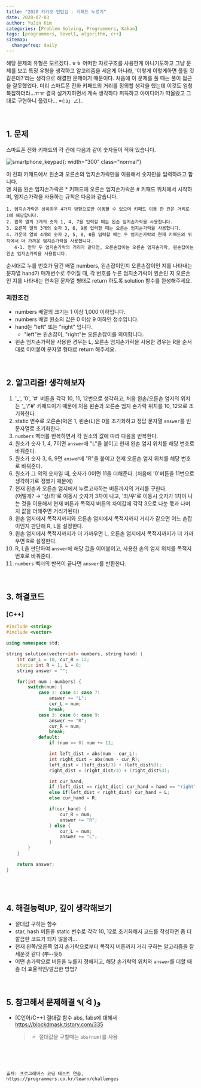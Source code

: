 ```yaml
---
title: "2020 카카오 인턴십 : 키패드 누르기"
date: 2020-07-03
author: YuJin Kim
categories: [Problem Solving, Programmers, Kakao]
tags: [programmers, level1, algorithm, c++]
sitemap:
  changefreq: daily
---
```


해당 문제의 유형은 모르겠다..ㅎㅎ 어떠한 자료구조를 사용한게 아니기도하고 그냥 문제를 보고 특정 유형을 생각하고 알고리즘을 세운게 아니라, '이렇게 이렇게하면 풀릴 것 같은데?'라는 생각으로 해결한 문제이기 때문이다. 처음에 이 문제를 풀 때는 풀이 접근을 잘못했었다. 미리 스마트폰 전화 키패드의 거리를 정의할 생각을 했는데 이것도 엄청 복잡하더라...ㅠㅠ 결국 설거지하면서 계속 생각하다 퍼뜩하고 아이디어가 떠올랐고 그대로 구현하니 풀렸다... =(:з」∠)\_  
<br/>
<br/>

## 1. 문제

스마트폰 전화 키패드의 각 칸에 다음과 같이 숫자들이 적혀 있습니다.

![smartphone_keypad](https://grepp-programmers.s3.ap-northeast-2.amazonaws.com/files/production/4b69a271-5f4a-4bf4-9ebf-6ebed5a02d8d/kakao_phone1.png){: width="300" class="normal"}

이 전화 키패드에서 왼손과 오른손의 엄지손가락만을 이용해서 숫자만을 입력하려고 합니다.  
맨 처음 왼손 엄지손가락은 \* 키패드에 오른손 엄지손가락은 # 키패드 위치에서 시작하며, 엄지손가락을 사용하는 규칙은 다음과 같습니다.

```
1. 엄지손가락은 상하좌우 4가지 방향으로만 이동할 수 있으며 키패드 이동 한 칸은 거리로 1에 해당합니다.
2. 왼쪽 열의 3개의 숫자 1, 4, 7을 입력할 때는 왼손 엄지손가락을 사용합니다.
3. 오른쪽 열의 3개의 숫자 3, 6, 9를 입력할 때는 오른손 엄지손가락을 사용합니다.
4. 가운데 열의 4개의 숫자 2, 5, 8, 0을 입력할 때는 두 엄지손가락의 현재 키패드의 위치에서 더 가까운 엄지손가락을 사용합니다.
   4-1. 만약 두 엄지손가락의 거리가 같다면, 오른손잡이는 오른손 엄지손가락, 왼손잡이는 왼손 엄지손가락을 사용합니다.
```

순서대로 누를 번호가 담긴 배열 numbers, 왼손잡이인지 오른손잡이인 지를 나타내는 문자열 hand가 매개변수로 주어질 때, 각 번호를 누른 엄지손가락이 왼손인 지 오른손인 지를 나타내는 연속된 문자열 형태로 return 하도록 solution 함수를 완성해주세요.

### 제한조건

- numbers 배열의 크기는 1 이상 1,000 이하입니다.
- numbers 배열 원소의 값은 0 이상 9 이하인 정수입니다.
- hand는 "left" 또는 "right" 입니다.
  - "left"는 왼손잡이, "right"는 오른손잡이를 의미합니다.
- 왼손 엄지손가락을 사용한 경우는 L, 오른손 엄지손가락을 사용한 경우는 R을 순서대로 이어붙여 문자열 형태로 return 해주세요.
  <br/><br/><br/>

## 2. 알고리즘! 생각해보자

1. '\_', '0', '#' 버튼을 각각 10, 11, 12번으로 생각하고, 처음 왼손/오른손 엄지의 위치는 '\_'/'#' 키패드이기 때문에 처음 왼손과 오른손 엄지 손가락 위치를 10, 12으로 초기화한다.
2. static 변수로 오른손(R)은 1, 왼손(L)은 0을 초기화하고 정답 문자열 `answer`를 빈 문자열로 초기화한다.
3. `numbers` 벡터를 반복하면서 각 원소의 값에 따라 다음을 반복한다.
4. 원소가 숫자 1, 4, 7이면 `answer`에 "L"을 붙이고 현재 왼손 엄지 위치를 해당 번호로 바꿔준다.
5. 원소가 숫자 3, 6, 9면 `answe`r에 "R"을 붙이고 현재 오른손 엄지 위치를 해당 번호로 바꿔준다.
6. 원소가 그 외의 숫자일 때, 숫자가 0이면 11을 더해준다. (처음에 '0'버튼을 11번으로 생각하기로 정했기 때문에)
7. 현재 왼손과 오른손 엄지에서 누르고자하는 버튼까지의 거리를 구한다.  
   (어떻게? → '상/하'로 이동시 숫자가 3차이 나고, '좌/우'로 이동시 숫자가 1차이 나는 것을 이용해서 현재 버튼과 목적지 버튼의 차이값에 각각 3으로 나눈 몫과 나머지 값을 더해주면 거리가된다)
8. 왼손 엄지에서 목적지까지와 오른손 엄지에서 목적지까지 거리가 같으면 어느 손잡이인지 판단해 R, L을 설정한다.
9. 왼손 엄지에서 목적지까지가 더 가까우면 L, 오른손 엄지에서 목적지까지가 더 가까우면 R로 설정한다.
10. R, L을 판단하여 `answer`에 해당 값을 이어붙이고, 사용한 손의 엄지 위치를 목적지 번호로 바꿔준다.
11. `numbers` 벡터의 반복이 끝나면 `answer`를 반환한다.  
    <br/><br/>

## 3. 해결코드

### [C++]

```c++
#include <string>
#include <vector>

using namespace std;

string solution(vector<int> numbers, string hand) {
    int cur_L = 10, cur_R = 12;
    static int R = 1, L = 0;
    string answer = "";

    for(int num : numbers) {
        switch(num) {
            case 1: case 4: case 7:
                answer += "L";
                cur_L = num;
                break;
            case 3: case 6: case 9:
                answer += "R";
                cur_R = num;
                break;
            default:
                if (num == 0) num += 11;

                int left_dist = abs(num - cur_L);
                int right_dist = abs(num - cur_R);
                left_dist = (left_dist/3) + (left_dist%3);
                right_dist = (right_dist/3) + (right_dist%3);

                int cur_hand;
                if (left_dist == right_dist) cur_hand = hand == "right"? R : L;
                else if(left_dist < right_dist) cur_hand = L;
                else cur_hand = R;

                if(cur_hand) {
                    cur_R = num;
                    answer += "R";
                } else {
                    cur_L = num;
                    answer += "L";
                }
        }
    }

    return answer;
}
```

<br/><br/>

## 4. 해결능력UP, 깊이 생각해보기

- 절대값 구하는 함수
- star, hash 버튼을 static 변수로 각각 10, 12로 초기화해서 코드를 작성하면 좀 더 깔끔한 코드가 되지 않을까...
- 현재 왼쪽/오른쪽 엄지 손가락으로부터 목적지 버튼까지 거리 구하는 알고리즘을 잘 세운것 같다 (뿌--듯!)
- 어떤 손가락으로 버튼을 누를지 정해지고, 해당 손가락의 위치와 `answer`를 더할 때 좀 더 효율적인/깔끔한 방법?
  <br/><br/><br/>

## 5. 참고해서 문제해결 ٩( ᐛ )و

- [C언어/C++] 절대값 함수 abs, fabs에 대해서 <https://blockdmask.tistory.com/335>
  > - 절대값을 구할때는 `abs(num)`를 사용

<br/><br/><br/>

```
출처: 프로그래머스 코딩 테스트 연습, https://programmers.co.kr/learn/challenges
```

